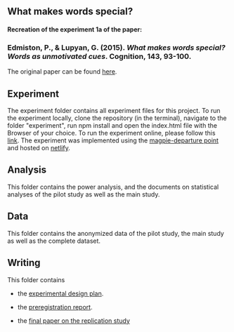 ## What makes words special?
#### Recreation of the experiment 1a of the paper:
### Edmiston, P., & Lupyan, G. (2015). *What makes words special? Words as unmotivated cues*. Cognition, 143, 93-100.

The original paper can be found [here](http://sapir.psych.wisc.edu/papers/edmiston_lupyan_2015_motivated.pdf).


## Experiment

The experiment folder contains all experiment files for this project. To run the experiment locally, clone the repository (in the terminal), navigate to the folder "experiment", run npm install and open the index.html file with the Browser of your choice. To run the experiment online, please follow this [link](https://xplab2020-what-makes-words-special.netlify.app/). The experiment was implemented using the [magpie-departure point](https://github.com/magpie-ea/magpie-departure-point) and hosted on [netlify](https://www.netlify.com/).


## Analysis

This folder contains the power analysis, and the documents on statistical analyses of the pilot study as well as the main study.


## Data

This folder contains the anonymized data of the pilot study, the main study as well as the complete dataset.


## Writing

This folder contains

* the [experimental design plan](https://github.com/NelsAcquistapace/XPLab_SpecialWords_magpie/blob/master/writing/Experimental%20Design_The%20Facilitating%20Role%20of%20Language.pdf).

* the [preregistration report](https://github.com/NelsAcquistapace/XPLab_SpecialWords_magpie/blob/master/writing/Preregistration%20Report_The%20Facilitating%20Role%20of%20Language.pdf).

* the [final paper on the replication study](https://github.com/NelsAcquistapace/XPLab_SpecialWords_magpie/blob/master/writing/XP_Lab_Final%20(2).pdf)

